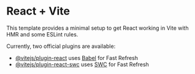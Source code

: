 # React + Vite

This template provides a minimal setup to get React working in Vite with HMR and some ESLint rules.

Currently, two official plugins are available:

- [@vitejs/plugin-react](https://github.com/vitejs/vite-plugin-react/blob/main/packages/plugin-react/README.md) uses [Babel](https://babeljs.io/) for Fast Refresh
- [@vitejs/plugin-react-swc](https://github.com/vitejs/vite-plugin-react-swc) uses [SWC](https://swc.rs/) for Fast Refresh


<!-- const reactDescriptions = ['Fundamental', 'Crucial', 'Core'];

function genRandomInt(max) {
  return Math.floor(Math.random() * (max + 1));
}

function Header() {
  return (
    <header>
      <img src="./assets/comment.png" alt="Stylized atom" />
      <h1>React Essentials</h1>
      <p>
        {reactDescriptions[genRandomInt(2)]} React concepts you will need for almost any app you are going to build!
      </p>
    </header>
  );
}

function App() {
  return (
    <div>
 <Header />
      <main>
        <h2>Time to get started!</h2>
      </main>
    </div>
  );
}

export default App; -->